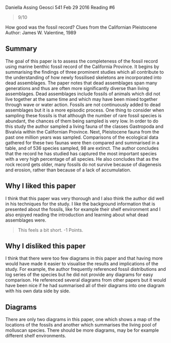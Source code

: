 Daniella Assing
Geosci 541 
Feb 29 2016
Reading #6

> 9/10

How good was the fossil record? Clues from the Californian Pleistocene
Author: James W. Valentine, 1989

## Summary
The goal of this paper is to assess the completeness of the fossil record using marine benthic fossil record of the California Province. It begins by summarising the findings of three prominent studies which all contribute to the understanding of how newly fossilised skeletons are incorporated into dead assemblages. The paper notes that dead assemblages span many generations and thus are often more significantly diverse than living assemblages. Dead assemblages include fossils of animals which did not live together at the same time and which may have been mixed together through wave or water action. Fossils are not continuously added to dead assemblages but it is a more episodic process. One thing to consider when sampling these fossils is that although the number of rare fossil species is abundant, the chances of them being sampled is very low. In order to do this study the author sampled a living fauna of the classes Gastropoda and Bivalvia within the Californian Province. Next, Pleistocene fauna from the past one million years was sampled. Comparisons of the ecological data gathered for these two faunas were then compared and summarised in a table, and of 536 species sampled, 98 are extinct. The author concludes that the record he has studied has captured the most important species with a very high percentage of all species. He also concludes that as the rock record gets older, many fossils do not survive because of diagenesis and erosion, rather than because of a lack of accumulation. 

## Why I liked this paper
I think that this paper was very thorough and I also think the author did well in his techniques for the study. I like the background information that is presented about the fossils, like for example their shelf environment and I also enjoyed reading the introduction and learning about what dead assemblages were.

> This feels a bit short. -1 Points.

## Why I disliked this paper
I think that there were too few diagrams in this paper and that having more would have made it easier to visualise the results and implications of the study. For example, the author frequently referenced fossil distributions and log series of the species but he did not provide any diagrams for easy comparison. He referenced several diagrams from other papers but it would have been nice if he had summarised all of their diagrams into one diagram with his own data side by side.

## Diagrams
There are only two diagrams in this paper, one which shows a map of the locations of the fossils and another which summarises the living pool of molluscan species. There should be more diagrams, may be for example different shelf environments.
